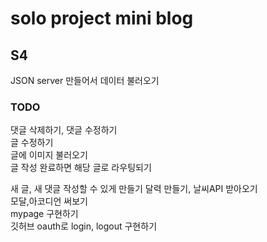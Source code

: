 # solo project mini blog

## S4

JSON server 만들어서 데이터 불러오기
### TODO
댓글 삭제하기, 댓글 수정하기  
글 수정하기  
글에 이미지 불러오기    
글 작성 완료하면 해당 글로 라우팅되기

새 글, 새 댓글 작성할 수 있게 만들기
달력 만들기, 날씨API 받아오기    
모달,아코디언 써보기  
mypage 구현하기  
깃허브 oauth로 login, logout 구현하기  
